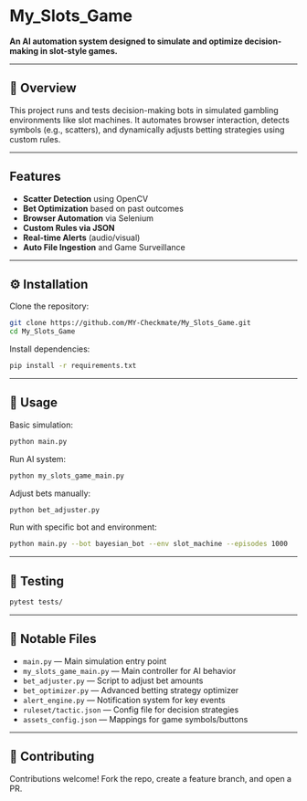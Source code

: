 # My_Slots_Game

**An AI automation system designed to simulate and optimize decision-making in slot-style games.**

---

## 🧠 Overview

This project runs and tests decision-making bots in simulated gambling environments like slot machines. It automates browser interaction, detects symbols (e.g., scatters), and dynamically adjusts betting strategies using custom rules.

---

## Features

- **Scatter Detection** using OpenCV
- **Bet Optimization** based on past outcomes
- **Browser Automation** via Selenium
- **Custom Rules via JSON**
- **Real-time Alerts** (audio/visual)
- **Auto File Ingestion** and Game Surveillance

---

## ⚙️ Installation

Clone the repository:

```bash
git clone https://github.com/MY-Checkmate/My_Slots_Game.git
cd My_Slots_Game
````

Install dependencies:

```bash
pip install -r requirements.txt
```

---

## 🚀 Usage

Basic simulation:

```bash
python main.py
```

Run AI system:

```bash
python my_slots_game_main.py
```

Adjust bets manually:

```bash
python bet_adjuster.py
```

Run with specific bot and environment:

```bash
python main.py --bot bayesian_bot --env slot_machine --episodes 1000
```

---

## 🧪 Testing

```bash
pytest tests/
```

---

## 📁 Notable Files

* `main.py` — Main simulation entry point
* `my_slots_game_main.py` — Main controller for AI behavior
* `bet_adjuster.py` — Script to adjust bet amounts
* `bet_optimizer.py` — Advanced betting strategy optimizer
* `alert_engine.py` — Notification system for key events
* `ruleset/tactic.json` — Config file for decision strategies
* `assets_config.json` — Mappings for game symbols/buttons

---

## 🤝 Contributing

Contributions welcome! Fork the repo, create a feature branch, and open a PR.

```
